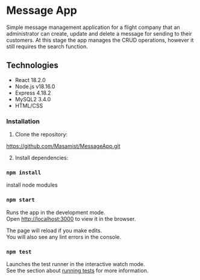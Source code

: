 # Message App

Simple message management application for a flight company that an administrator can create, update and delete a message for sending to their customers. At this stage the app manages the CRUD operations, however it still requires the search function.

## Technologies

- React 18.2.0
- Node.js v18.16.0
- Express 4.18.2
- MySQL2 3.4.0
- HTML/CSS

### Installation

1. Clone the repository:

https://github.com/Masamist/MessageApp.git

2. Install dependencies:

### `npm install`

install node modules

### `npm start`

Runs the app in the development mode.\
Open [http://localhost:3000](http://localhost:3000) to view it in the browser.

The page will reload if you make edits.\
You will also see any lint errors in the console.

### `npm test`

Launches the test runner in the interactive watch mode.\
See the section about [running tests](https://facebook.github.io/create-react-app/docs/running-tests) for more information.

